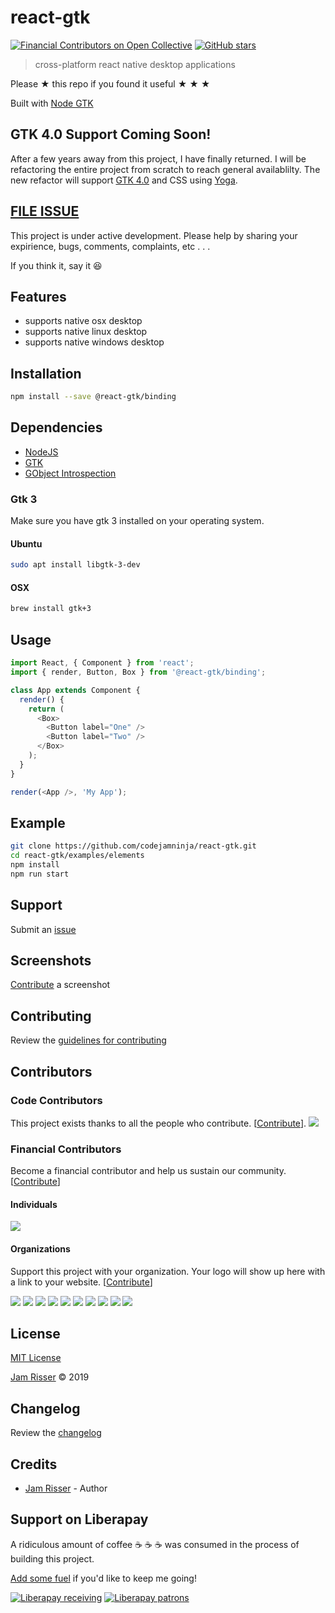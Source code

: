 # react-gtk

[![Financial Contributors on Open Collective](https://opencollective.com/reactgtk/all/badge.svg?label=financial+contributors)](https://opencollective.com/reactgtk) [![GitHub stars](https://img.shields.io/github/stars/codejamninja/react-gtk.svg?style=social&label=Stars)](https://github.com/codejamninja/react-gtk)

> cross-platform react native desktop applications

Please ★ this repo if you found it useful ★ ★ ★

Built with [Node GTK](https://github.com/romgrk/node-gtk)

## GTK 4.0 Support Coming Soon!

After a few years away from this project, I have finally returned. I will
be refactoring the entire project from scratch to reach general availablilty.
The new refactor will support [GTK 4.0](https://blog.gtk.org/2020/12/16/gtk-4-0/)
and CSS using [Yoga](https://yogalayout.com).

## [FILE ISSUE](https://github.com/codejamninja/react-gtk/issues/new)
This project is under active development. Please help by sharing your
expirience, bugs, comments, complaints, etc . . .

If you think it, say it :laughing:

## Features

* supports native osx desktop
* supports native linux desktop
* supports native windows desktop

## Installation

```sh
npm install --save @react-gtk/binding
```

## Dependencies

* [NodeJS](https://nodejs.org)
* [GTK](https://www.gtk.org)
* [GObject Introspection](https://wiki.gnome.org/Projects/GObjectIntrospection)

### Gtk 3

Make sure you have gtk 3 installed on your operating system.

#### Ubuntu

```sh
sudo apt install libgtk-3-dev
```

#### OSX

```sh
brew install gtk+3
```

## Usage

```js
import React, { Component } from 'react';
import { render, Button, Box } from '@react-gtk/binding';

class App extends Component {
  render() {
    return (
      <Box>
        <Button label="One" />
        <Button label="Two" />
      </Box>
    );
  }
}

render(<App />, 'My App');
```

## Example

```sh
git clone https://github.com/codejamninja/react-gtk.git
cd react-gtk/examples/elements
npm install
npm run start
```

## Support

Submit an [issue](https://github.com/codejamninja/react-gtk/issues/new)


## Screenshots

[Contribute](https://github.com/codejamninja/react-gtk/blob/master/CONTRIBUTING.md) a screenshot


## Contributing

Review the [guidelines for contributing](https://github.com/codejamninja/react-gtk/blob/master/CONTRIBUTING.md)


## Contributors

### Code Contributors

This project exists thanks to all the people who contribute. [[Contribute](CONTRIBUTING.md)].
<a href="https://github.com/codejamninja/react-gtk/graphs/contributors"><img src="https://opencollective.com/reactgtk/contributors.svg?width=890&button=false" /></a>

### Financial Contributors

Become a financial contributor and help us sustain our community. [[Contribute](https://opencollective.com/reactgtk/contribute)]

#### Individuals

<a href="https://opencollective.com/reactgtk"><img src="https://opencollective.com/reactgtk/individuals.svg?width=890"></a>

#### Organizations

Support this project with your organization. Your logo will show up here with a link to your website. [[Contribute](https://opencollective.com/reactgtk/contribute)]

<a href="https://opencollective.com/reactgtk/organization/0/website"><img src="https://opencollective.com/reactgtk/organization/0/avatar.svg"></a>
<a href="https://opencollective.com/reactgtk/organization/1/website"><img src="https://opencollective.com/reactgtk/organization/1/avatar.svg"></a>
<a href="https://opencollective.com/reactgtk/organization/2/website"><img src="https://opencollective.com/reactgtk/organization/2/avatar.svg"></a>
<a href="https://opencollective.com/reactgtk/organization/3/website"><img src="https://opencollective.com/reactgtk/organization/3/avatar.svg"></a>
<a href="https://opencollective.com/reactgtk/organization/4/website"><img src="https://opencollective.com/reactgtk/organization/4/avatar.svg"></a>
<a href="https://opencollective.com/reactgtk/organization/5/website"><img src="https://opencollective.com/reactgtk/organization/5/avatar.svg"></a>
<a href="https://opencollective.com/reactgtk/organization/6/website"><img src="https://opencollective.com/reactgtk/organization/6/avatar.svg"></a>
<a href="https://opencollective.com/reactgtk/organization/7/website"><img src="https://opencollective.com/reactgtk/organization/7/avatar.svg"></a>
<a href="https://opencollective.com/reactgtk/organization/8/website"><img src="https://opencollective.com/reactgtk/organization/8/avatar.svg"></a>
<a href="https://opencollective.com/reactgtk/organization/9/website"><img src="https://opencollective.com/reactgtk/organization/9/avatar.svg"></a>

## License

[MIT License](https://github.com/codejamninja/react-gtk/blob/master/LICENSE)

[Jam Risser](https://codejam.ninja) © 2019


## Changelog

Review the [changelog](https://github.com/codejamninja/react-gtk/blob/master/CHANGELOG.md)


## Credits

* [Jam Risser](https://codejam.ninja) - Author


## Support on Liberapay

A ridiculous amount of coffee ☕ ☕ ☕ was consumed in the process of building this project.

[Add some fuel](https://liberapay.com/codejamninja/donate) if you'd like to keep me going!

[![Liberapay receiving](https://img.shields.io/liberapay/receives/codejamninja.svg?style=flat-square)](https://liberapay.com/codejamninja/donate)
[![Liberapay patrons](https://img.shields.io/liberapay/patrons/codejamninja.svg?style=flat-square)](https://liberapay.com/codejamninja/donate)
